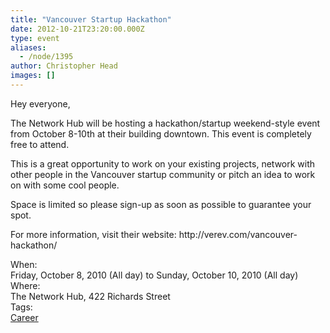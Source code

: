 ```yaml
---
title: "Vancouver Startup Hackathon"
date: 2012-10-21T23:20:00.000Z
type: event
aliases:
  - /node/1395
author: Christopher Head
images: []
---
```


<div class="field field-name-body field-type-text-with-summary field-label-hidden"><div class="field-items"><div class="field-item even"><p>Hey everyone,</p>
<p>The Network Hub will be hosting a hackathon/startup weekend-style event from October 8-10th at their building downtown. This event is completely free to attend.</p>
<p>This is a great opportunity to  work on your existing projects, network with other people in the Vancouver startup community or pitch an idea to work on with some cool people.</p>
<p>Space is limited so please sign-up as soon as possible to guarantee your spot.</p>
<p>For more information, visit their website: http://verev.com/vancouver-hackathon/</p>
</div></div></div><div class="field field-name-field-dates field-type-datetime field-label-above"><div class="field-label">When:&#xA0;</div><div class="field-items"><div class="field-item even"><span class="date-display-range"><span class="date-display-start">Friday, October 8, 2010 (All day)</span> to <span class="date-display-end">Sunday, October 10, 2010 (All day)</span></span></div></div></div><div class="field field-name-field-location field-type-text field-label-above"><div class="field-label">Where:&#xA0;</div><div class="field-items"><div class="field-item even">The Network Hub, 422 Richards Street</div></div></div>    <footer>
    <div class="field field-name-field-tags field-type-taxonomy-term-reference field-label-above"><div class="field-label">Tags:&#xA0;</div><div class="field-items"><div class="field-item even"><a href="/career">Career</a></div></div></div>      </footer>